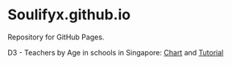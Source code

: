 # Soulifyx.github.io

Repository for GitHub Pages.

D3 - Teachers by Age in schools in Singapore: [Chart](https://vincentandr.github.io/Information-Visualization/Teachers%20by%20Age%20in%20Singapore/groupedStackedBarChart.html) and [Tutorial](https://vincentandr.github.io/Information-Visualization/Teachers%20by%20Age%20in%20Singapore/)
